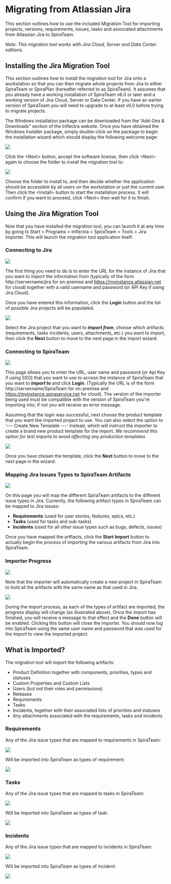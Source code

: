 #  Migrating from Atlassian Jira

This section outlines how to use the included Migration Tool for importing projects, versions, requirements, issues, tasks and associated attachments from Atlassian Jira to SpiraTeam.

*Note: This migration tool works with Jira Cloud, Server and Data Center editions.*

## Installing the Jira Migration Tool

This section outlines how to install the migration tool for Jira onto a workstation so that you can then migrate whole projects from Jira to either SpiraTeam or SpiraPlan (hereafter referred to as SpiraTeam). It assumes that you already have a working installation of SpiraTeam v6.0 or later and a working version of Jira Cloud, Server or Data Center. If you have an earlier version of SpiraTeam you will need to upgrade to at least v6.0 before trying to migrate projects.

The Windows installation package can be downloaded from the 'Add-Ons & Downloads" section of the Inflectra website. Once you have obtained the Windows Installer package, simply double-click on the package to begin the installation wizard which should display the following welcome page:

 ![](img/jira-importer-1.png)

Click the <Next\> button, accept the software license, then click <Next\> again to choose the folder to install the migration tool to:

 ![](img/jira-importer-2.png)
 
Choose the folder to install to, and then decide whether the application should be accessible by all users on the workstation or just the current user. Then click the <Install\> button to start the installation process. It will confirm if you want to proceed, click <Next\> then wait for it to finish.

## Using the Jira Migration Tool

Now that you have installed the migration tool, you can launch it at any time by going to Start \> Programs \> Inflectra \> SpiraTeam \> Tools \> Jira Importer. This will launch the migration tool application itself:

### Connecting to Jira

![](img/jira-importer-3.png)

The first thing you need to do is to enter the URL for the instance of Jira that you want to import the information from (typically of the form http://servername/jira for on-premise and https://myinstance.atlassian.net for cloud) together with a valid username and password (or API Key if using Jira Cloud).

Once you have entered this information, click the **Login** button and the list of possible Jira projects will be populated.

![](img/jira-importer-4.png)

Select the Jira project that you want to ***import from***, choose which artifacts (requirements, tasks incidents, users, attachments, etc.) you want to import, then click the **Next** button to move to the next page in the import wizard.

### Connecting to SpiraTeam

![](img/jira-importer-5.png)
 
This page allows you to enter the URL, user name and password (or Api Key if using SSO) that you want to use to access the instance of SpiraTeam that you want to ***import to*** and click **Login**. (Typically the URL is of the form http://servername/SpiraTeam for on-premise and https://myinstance.spiraservice.net for cloud). The version of the importer being used must be compatible with the version of SpiraTeam you're importing into; if not you will receive an error message.

Assuming that the login was successful, next choose the product template that you want the imported project to use. You can also select the option to '--- Create New Template ---' instead, which will instruct the importer to create a brand new product template for the import.
*We recommend this option for test imports to avoid affecting any production templates*

![](img/jira-importer-6.png)

Once you have chosen the template, click the **Next** button to move to the next page in the wizard:

### Mapping Jira Issues Types to SpiraTeam Artifacts

![](img/jira-importer-7.png)

On this page you will map the different SpiraTeam artifacts to the different issue types in Jira. Currently, the following artifact types in SpiraTeam can be mapped to Jira issues:
- **Requirements** (used for user stories, features, epics, etc.)
- **Tasks** (used for tasks and sub-tasks)
- **Incidents** (used for all other issue types such as bugs, defects, issues)

Once you have mapped the artfiacts, click the **Start Import** button to actually begin the process of importing the various artifacts from Jira into SpiraTeam.

### Importer Progress

![](img/jira-importer-8.png)

Note that the importer will automatically create a new project in SpiraTeam to hold all the artifacts with the same name as that used in Jira.

![](img/jira-importer-9.png)
 
During the import process, as each of the types of artifact are imported, the progress display will change (as illustrated above). Once the import has finished, you will receive a message to that effect and the **Done** button will be enabled. Clicking this button will close the importer. You should now log into SpiraTeam using the same user name and password that was used for the import to view the imported project.

## What is Imported?

The migration tool will import the following artifacts:

- Product Definition together with components, priorities, types and statuses
- Custom Properties and Custom Lists
- Users (but not their roles and permissions)
- Releases
- Requirements
- Tasks
- Incidents, together with their associated lists of priorities and statuses
- Any attachments associated with the requirements, tasks and incidents

### Requirements

Any of the Jira issue types that are mapped to requirements in SpiraTeam:

![](img/jira-requirements-1.png)

Will be imported into SpiraTeam as types of requirement:

![](img/jira-requirements-2.png)

### Tasks

Any of the Jira issue types that are mapped to tasks in SpiraTeam:

![](img/jira-tasks-1.png)

Will be imported into SpiraTeam as types of task:

![](img/jira-tasks-2.png)

### Incidents

Any of the Jira issue types that are mapped to incidents in SpiraTeam:

![](img/jira-incidents-1.png)

Will be imported into SpiraTeam as types of incident:

![](img/jira-incidents-2.png)
